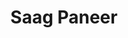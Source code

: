 ---
layout: recipe
title: "Saag Paneer"
title_pl: "Paneer ze Szpinakiem"
image: "/assets/img/saag_paneer.jpg"
prep_time: 30
servings: 4
description: "Home twist on a flavoursome vegeterian curry"
description_pl: "Mój domowy twist na smakowitą wegetariańską curry"

ingredients:
  - en: "1 Large onion"
    pl: "1 Duża cebula"
  - en: "4 Cloves of garlic"
    pl: "4 ząbki czosnku"
  - en: "2 tbsp. Curry powder"
    pl: ""
  - en: "1 tsp. Garam Masala"
    pl: ""
  - en: "1 tsp. Ground Corriander"
    pl: ""
  - en: "1tsp. Ground cumin"
    pl: ""
  - en: "1 Pack of spinach"
    pl: ""
  - en: "Paneer"
    pl: ""
  - en: "250g Mushrooms"
    pl: ""
  - en: "1 Pack of Quorn Pieces"
    pl: ""
  - en: "400ml Veggie Stock"
    pl: ""
  - en: "Salt"
    pl: ""
  - en: "Pepper"
    pl: ""
  - en: "Rice"
    pl: ""
  



instructions:
  - en: "Start by slicing your onions and chopping your garlic."
    pl: ""
  - en: "Heat a tbsp. of oil in a pan and fry your onion and garlic."
    pl: ""
  - en: "Add your spices and fry for 1 min."
    pl: ""
  - en: "Add the veggie stock to the pan and then add your spinach and let it simmer for 2-3mins."
    pl: ""
  - en: "Transfer everything to a blander and blend until smooth. You can alternatively use a hand blender if using a steel pan."
    pl: ""
  - en: "Transfer the sauce back into the pan and chop your mushroom into whatever size/shape you like, then add to the sauce."
    pl: ""
  - en: "Chop the paneer into large squares and add to the pan, then add the quorn pieces."
    pl: ""
  - en: "Whilst the sauce is cooking so that the quorn piece cooked throughout, boil some rice."
    pl: ""
  - en: "Add salt and pepper to the sauce to taste."
    pl: ""
  - en: "Serve with rice."
    pl: ""
  

---